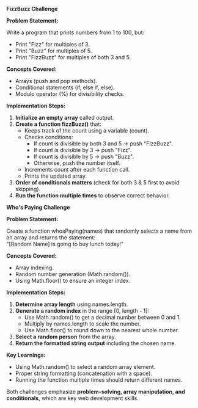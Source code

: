 **FizzBuzz Challenge**

**Problem Statement:**

Write a program that prints numbers from 1 to 100, but:

- Print "Fizz" for multiples of 3.
- Print "Buzz" for multiples of 5.
- Print "FizzBuzz" for multiples of both 3 and 5.

**Concepts Covered:**

- Arrays (push and pop methods).
- Conditional statements (if, else if, else).
- Modulo operator (%) for divisibility checks.

**Implementation Steps:**

1. **Initialize an empty array** called output.
2. **Create a function fizzBuzz()** that:
    - Keeps track of the count using a variable (count).
    - Checks conditions:
        - If count is divisible by both 3 and 5 → push "FizzBuzz".
        - If count is divisible by 3 → push "Fizz".
        - If count is divisible by 5 → push "Buzz".
        - Otherwise, push the number itself.
    - Increments count after each function call.
    - Prints the updated array.
3. **Order of conditionals matters** (check for both 3 & 5 first to avoid skipping).
4. **Run the function multiple times** to observe correct behavior.

**Who's Paying Challenge**

**Problem Statement:**

Create a function whosPaying(names) that randomly selects a name from an array and returns the statement:  
"\[Random Name\] is going to buy lunch today!"

**Concepts Covered:**

- Array indexing.
- Random number generation (Math.random()).
- Using Math.floor() to ensure an integer index.

**Implementation Steps:**

1. **Determine array length** using names.length.
2. **Generate a random index** in the range \[0, length - 1\]:
    - Use Math.random() to get a decimal number between 0 and 1.
    - Multiply by names.length to scale the number.
    - Use Math.floor() to round down to the nearest whole number.
3. **Select a random person** from the array.
4. **Return the formatted string output** including the chosen name.

**Key Learnings:**

- Using Math.random() to select a random array element.
- Proper string formatting (concatenation with a space).
- Running the function multiple times should return different names.

Both challenges emphasize **problem-solving, array manipulation, and conditionals**, which are key web development skills. 